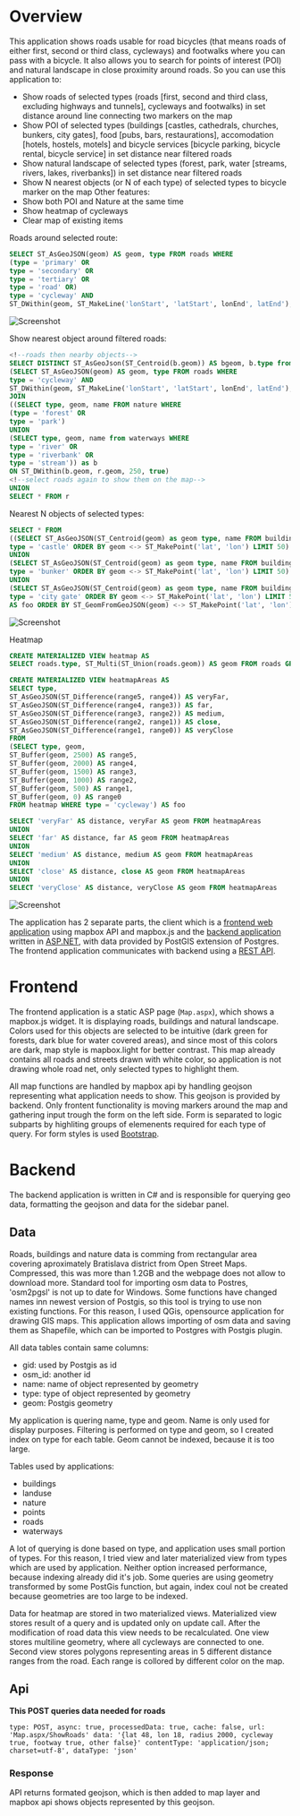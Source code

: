# Overview

This application shows roads usable for road bicycles (that means roads of either first, second or third class, cycleways) and footwalks where you can pass with a bicycle. It also allows you to search for points of interest (POI) and natural landscape in close proximity around roads. So you can use this application to:

- Show roads of selected types (roads [first, second and third class, excluding highways and tunnels], cycleways and footwalks) in set distance around line connecting two markers on the map
- Show POI of selected types (buildings [castles, cathedrals, churches, bunkers, city gates], food [pubs, bars, restaurations], accomodation [hotels, hostels, motels] and bicycle services [bicycle parking, bicycle rental, bicycle service] in set distance near filtered roads
- Show natural landscape of selected types (forest, park, water [streams, rivers, lakes, riverbanks]) in set distance near filtered roads
- Show N nearest objects (or N of each type) of selected types to bicycle marker on the map
Other features:
- Show both POI and Nature at the same time
- Show heatmap of cycleways
- Clear map of existing items

Roads around selected route:
```SQL
SELECT ST_AsGeoJSON(geom) AS geom, type FROM roads WHERE
(type = 'primary' OR
type = 'secondary' OR
type = 'tertiary' OR
type = 'road' OR)
type = 'cycleway' AND
ST_DWithin(geom, ST_MakeLine('lonStart', 'latStart', lonEnd', latEnd'), 2000, true)
```


![Screenshot](screenshot-roads.png)

Show nearest object around filtered roads:

```SQL
<!--roads then nearby objects-->
SELECT DISTINCT ST_AsGeoJson(ST_Centroid(b.geom)) AS bgeom, b.type from
(SELECT ST_AsGeoJSON(geom) AS geom, type FROM roads WHERE
type = 'cycleway' AND
ST_DWithin(geom, ST_MakeLine('lonStart', 'latStart', lonEnd', latEnd'), 2000, true)) AS r
JOIN
((SELECT type, geom, name FROM nature WHERE
(type = 'forest' OR
type = 'park')
UNION
(SELECT type, geom, name from waterways WHERE
type = 'river' OR
type = 'riverbank' OR
type = 'stream')) as b
ON ST_DWithin(b.geom, r.geom, 250, true)
<!--select roads again to show them on the map-->
UNION
SELECT * FROM r
```

Nearest N objects of selected types:
```SQL
SELECT * FROM
((SELECT ST_AsGeoJSON(ST_Centroid(geom) as geom type, name FROM buildings WHERE
type = 'castle' ORDER BY geom <-> ST_MakePoint('lat', 'lon') LIMIT 50)
UNION
(SELECT ST_AsGeoJSON(ST_Centroid(geom) as geom type, name FROM buildings WHERE
type = 'bunker' ORDER BY geom <-> ST_MakePoint('lat', 'lon') LIMIT 50)
UNION
(SELECT ST_AsGeoJSON(ST_Centroid(geom) as geom type, name FROM buildings WHERE
type = 'city gate' ORDER BY geom <-> ST_MakePoint('lat', 'lon') LIMIT 50))
AS foo ORDER BY ST_GeomFromGeoJSON(geom) <-> ST_MakePoint('lat', 'lon') LIMIT 50
```

![Screenshot](screenshot-nearestPOI.png)

Heatmap

```SQL
CREATE MATERIALIZED VIEW heatmap AS
SELECT roads.type, ST_Multi(ST_Union(roads.geom)) AS geom FROM roads GROUP BY roads.type
```
```SQL
CREATE MATERIALIZED VIEW heatmapAreas AS
SELECT type,
ST_AsGeoJSON(ST_Difference(range5, range4)) AS veryFar,
ST_AsGeoJSON(ST_Difference(range4, range3)) AS far,
ST_AsGeoJSON(ST_Difference(range3, range2)) AS medium,
ST_AsGeoJSON(ST_Difference(range2, range1)) AS close,
ST_AsGeoJSON(ST_Difference(range1, range0)) AS veryClose
FROM
(SELECT type, geom,
ST_Buffer(geom, 2500) AS range5,
ST_Buffer(geom, 2000) AS range4,
ST_Buffer(geom, 1500) AS range3,
ST_Buffer(geom, 1000) AS range2,
ST_Buffer(geom, 500) AS range1,
ST_Buffer(geom, 0) AS range0
FROM heatmap WHERE type = 'cycleway') AS foo
```

```SQL
SELECT 'veryFar' AS distance, veryFar AS geom FROM heatmapAreas
UNION
SELECT 'far' AS distance, far AS geom FROM heatmapAreas
UNION
SELECT 'medium' AS distance, medium AS geom FROM heatmapAreas
UNION
SELECT 'close' AS distance, close AS geom FROM heatmapAreas
UNION
SELECT 'veryClose' AS distance, veryClose AS geom FROM heatmapAreas
```


![Screenshot](screenshot-heatmap.png)

The application has 2 separate parts, the client which is a [frontend web application](#frontend) using mapbox API and mapbox.js and the [backend application](#backend) written in [ASP.NET](https://www.asp.net/), with data provided by PostGIS extension of Postgres. The frontend application communicates with backend using a [REST API](#api).

# Frontend

The frontend application is a static ASP page (`Map.aspx`), which shows a mapbox.js widget. It is displaying roads, buildings and natural landscape. Colors used for this objects are selected to be intuitive (dark green for forests, dark blue for water covered areas), and since most of this colors are dark, map style is mapbox.light for better contrast. This map already contains all roads and streets drawn with white color, so application is not drawing whole road net, only selected types to highlight them.

All map functions are handled by mapbox api by handling geojson representing what application needs to show. This geojson is provided by backend. Only frontent functionality is moving markers around the map and gathering input trough the form on the left side. Form is separated to logic subparts by highliting groups of elemenents required for each type of query. For form styles is used [Bootstrap](https://getbootstrap.com/).

# Backend

The backend application is written in C# and is responsible for querying geo data, formatting the geojson and data for the sidebar panel.

## Data

Roads, buildings and nature data is comming from rectangular area covering aproximately Bratislava district from Open Street Maps. Compressed, this was more than 1.2GB and the webpage does not allow to download more. Standard tool for importing osm data to Postres, 'osm2pgsl' is not up to date for Windows. Some functions have changed names inn newest version of Postgis, so this tool is trying to use non existing functions. For this reason, I used QGis, opensource application for drawing GIS maps. This application allows importing of osm data and saving them as Shapefile, which can be imported to Postgres with Postgis plugin.

All data tables contain same columns: 
  - gid: used by Postgis as id
  - osm_id: another id
  - name: name of object represented by geometry
  - type: type of object represented by geometry
  - geom: Postgis geometry

My application is quering name, type and geom. Name is only used for display purposes. Filtering is performed on type and geom, so I created index on type for each table. Geom cannot be indexed, because it is too large.

Tables used by applications:
  - buildings
  - landuse
  - nature
  - points
  - roads
  - waterways
  
A lot of querying is done based on type, and application uses small portion of types. For this reason, I tried view and later materialized view from types which are used by application. Neither option increased performance, because indexing already did it's job. Some queries are using geometry transformed by some PostGis function, but again, index coul not be created because geometries are too large to be indexed.

Data for heatmap are stored in two materialized views. Materialized view stores result of a query and is updated only on update call. After the modification of road data this view needs to be recalculated. One view stores multiline geometry, where all cycleways are connected to one. Second view stores polygons representing areas in 5 different distance ranges from the road. Each range is collored by different color on the map.

## Api

**This POST queries data needed for roads**

`type: POST,
async: true,
processedData: true,
cache: false,
url: 'Map.aspx/ShowRoads'
data: '{lat 48, lon 18, radius 2000, cycleway true, footway true, other false}'
contentType: 'application/json; charset=utf-8',
dataType: 'json'`

### Response

API returns formated geojson, which is then added to map layer and mapbox api shows objects represented by this geojson.
